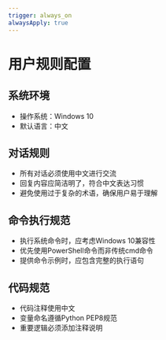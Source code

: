```yaml
---
trigger: always_on
alwaysApply: true
---
```

# 用户规则配置

## 系统环境
- 操作系统：Windows 10
- 默认语言：中文

## 对话规则
- 所有对话必须使用中文进行交流
- 回复内容应简洁明了，符合中文表达习惯
- 避免使用过于复杂的术语，确保用户易于理解

## 命令执行规范
- 执行系统命令时，应考虑Windows 10兼容性
- 优先使用PowerShell命令而非传统cmd命令
- 提供命令示例时，应包含完整的执行语句

## 代码规范
- 代码注释使用中文
- 变量命名遵循Python PEP8规范
- 重要逻辑必须添加注释说明
